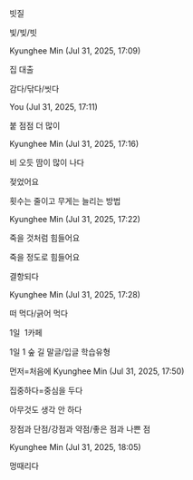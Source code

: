 

빗질

빛/빚/빗

Kyunghee Min (Jul 31, 2025, 17:09)

집 대출

감다/닦다/씻다

You (Jul 31, 2025, 17:11)

붙
점점 더 많이

Kyunghee Min (Jul 31, 2025, 17:16)

비 오듯 땀이 많이 나다

젖었어요

횟수는 줄이고 무게는 늘리는 방법

Kyunghee Min (Jul 31, 2025, 17:22)

죽을 것처럼 힘들어요

죽을 정도로 힘들어요

결항되다

Kyunghee Min (Jul 31, 2025, 17:28)

떠 먹다/긁어 먹다

1일  1카페

1일 1 숲 길
말글/입글
학습유형

먼저=처음에
Kyunghee Min (Jul 31, 2025, 17:50)

집중하다=중심을 두다

아무것도 생각 안 하다

장점과 단점/강점과 약점/좋은 점과 나쁜 점

Kyunghee Min (Jul 31, 2025, 18:05)

멍때리다